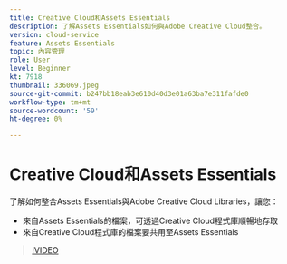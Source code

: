 ```yaml
---
title: Creative Cloud和Assets Essentials
description: 了解Assets Essentials如何與Adobe Creative Cloud整合。
version: cloud-service
feature: Assets Essentials
topic: 內容管理
role: User
level: Beginner
kt: 7918
thumbnail: 336069.jpeg
source-git-commit: b247bb18eab3e610d40d3e01a63ba7e311fafde0
workflow-type: tm+mt
source-wordcount: '59'
ht-degree: 0%

---
```



# Creative Cloud和Assets Essentials

了解如何整合Assets Essentials與Adobe Creative Cloud Libraries，讓您：

+ 來自Assets Essentials的檔案，可透過Creative Cloud程式庫順暢地存取
+ 來自Creative Cloud程式庫的檔案要共用至Assets Essentials

>[!VIDEO](https://video.tv.adobe.com/v/336069/?quality=12&learn=on)
